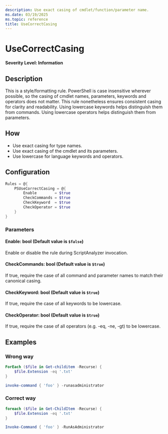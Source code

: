 ```yaml
---
description: Use exact casing of cmdlet/function/parameter name.
ms.date: 03/19/2025
ms.topic: reference
title: UseCorrectCasing
---
```

# UseCorrectCasing

**Severity Level: Information**

## Description

This is a style/formatting rule. PowerShell is case insensitive wherever possible, so the casing of
cmdlet names, parameters, keywords and operators does not matter. This rule nonetheless ensures
consistent casing for clarity and readability. Using lowercase keywords helps distinguish them from
commands. Using lowercase operators helps distinguish them from parameters.

## How

- Use exact casing for type names.
- Use exact casing of the cmdlet and its parameters.
- Use lowercase for language keywords and operators.

## Configuration

```powershell
Rules = @{
    PSUseCorrectCasing = @{
        Enable        = $true
        CheckCommands = $true
        CheckKeyword  = $true
        CheckOperator = $true
    }
}
```

### Parameters

#### Enable: bool (Default value is `$false`)

Enable or disable the rule during ScriptAnalyzer invocation.

#### CheckCommands: bool (Default value is `$true`)

If true, require the case of all command and parameter names to match their canonical casing.

#### CheckKeyword: bool (Default value is `$true`)

If true, require the case of all keywords to be lowercase.

#### CheckOperator: bool (Default value is `$true`)

If true, require the case of all operators (e.g. -eq, -ne, -gt) to be lowercase.

## Examples

### Wrong way

```powershell
ForEach ($file in Get-childitem -Recurse) {
    $file.Extension -eq '.txt'
}

invoke-command { 'foo' } -runasadministrator
```

### Correct way

```powershell
foreach ($file in Get-ChildItem -Recurse) {
    $file.Extension -eq '.txt'
}

Invoke-Command { 'foo' } -RunAsAdministrator
```
